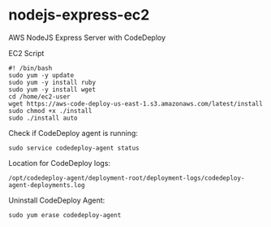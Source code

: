 # nodejs-express-ec2

AWS NodeJS Express Server with CodeDeploy

EC2 Script

```
#! /bin/bash
sudo yum -y update
sudo yum -y install ruby
sudo yum -y install wget
cd /home/ec2-user
wget https://aws-code-deploy-us-east-1.s3.amazonaws.com/latest/install
sudo chmod +x ./install
sudo ./install auto

```

Check if CodeDeploy agent is running:

```
sudo service codedeploy-agent status
```

Location for CodeDeploy logs:

```
/opt/codedeploy-agent/deployment-root/deployment-logs/codedeploy-agent-deployments.log
```

Uninstall CodeDeploy Agent:
```
sudo yum erase codedeploy-agent
```
